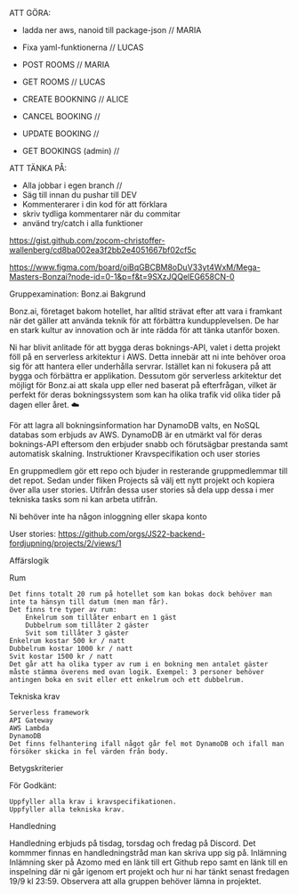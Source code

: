 ATT GÖRA:
- ladda ner aws, nanoid till package-json // MARIA
- Fixa yaml-funktionerna // LUCAS
- POST ROOMS // MARIA
- GET ROOMS // LUCAS
- CREATE BOOKNING // ALICE

- CANCEL BOOKING //
- UPDATE BOOKING //
- GET BOOKINGS (admin) //
 
ATT TÄNKA PÅ:
- Alla jobbar i egen branch //
- Säg till innan du pushar till DEV
- Kommenterarer i din kod för att förklara
- skriv tydliga kommentarer när du commitar
- använd try/catch i alla funktioner



https://gist.github.com/zocom-christoffer-wallenberg/cd8ba002ea3f2bb2e4051667bf02cf5c

https://www.figma.com/board/oiBqGBCBM8oDuV33yt4WxM/Mega-Masters-Bonzai?node-id=0-1&p=f&t=9SXzJQQelEG658CN-0

Gruppexamination: Bonz.ai
Bakgrund

Bonz.ai, företaget bakom hotellet, har alltid strävat efter att vara i framkant när det gäller att använda teknik för att förbättra kundupplevelsen. De har en stark kultur av innovation och är inte rädda för att tänka utanför boxen.

Ni har blivit anlitade för att bygga deras boknings-API, valet i detta projekt föll på en serverless arkitektur i AWS. Detta innebär att ni inte behöver oroa sig för att hantera eller underhålla servrar. Istället kan ni fokusera på att bygga och förbättra er applikation. Dessutom gör serverless arkitektur det möjligt för Bonz.ai att skala upp eller ned baserat på efterfrågan, vilket är perfekt för deras bokningssystem som kan ha olika trafik vid olika tider på dagen eller året. ☁️

För att lagra all bokningsinformation har DynamoDB valts, en NoSQL databas som erbjuds av AWS. DynamoDB är en utmärkt val för deras boknings-API eftersom den erbjuder snabb och förutsägbar prestanda samt automatisk skalning.
Instruktioner
Kravspecifikation och user stories

En gruppmedlem gör ett repo och bjuder in resterande gruppmedlemmar till det repot. Sedan under fliken Projects så välj ett nytt projekt och kopiera över alla user stories. Utifrån dessa user stories så dela upp dessa i mer tekniska tasks som ni kan arbeta utifrån.

Ni behöver inte ha någon inloggning eller skapa konto

User stories: https://github.com/orgs/JS22-backend-fordjupning/projects/2/views/1

Affärslogik

Rum

    Det finns totalt 20 rum på hotellet som kan bokas dock behöver man inte ta hänsyn till datum (men man får).
    Det finns tre typer av rum:
        Enkelrum som tillåter enbart en 1 gäst
        Dubbelrum som tillåter 2 gäster
        Svit som tillåter 3 gäster
    Enkelrum kostar 500 kr / natt
    Dubbelrum kostar 1000 kr / natt
    Svit kostar 1500 kr / natt
    Det går att ha olika typer av rum i en bokning men antalet gäster måste stämma överens med ovan logik. Exempel: 3 personer behöver antingen boka en svit eller ett enkelrum och ett dubbelrum.

Tekniska krav

    Serverless framework
    API Gateway
    AWS Lambda
    DynamoDB
    Det finns felhantering ifall något går fel mot DynamoDB och ifall man försöker skicka in fel värden från body.

Betygskriterier

För Godkänt:

    Uppfyller alla krav i kravspecifikationen.
    Uppfyller alla tekniska krav.

Handledning

Handledning erbjuds på tisdag, torsdag och fredag på Discord. Det kommmer finnas en handledningstråd man kan skriva upp sig på.
Inlämning
Inlämning sker på Azomo med en länk till ert Github repo samt en länk till en inspelning där ni går igenom ert projekt och hur ni har tänkt senast fredagen 19/9 kl 23:59. Observera att alla gruppen behöver lämna in projektet.
